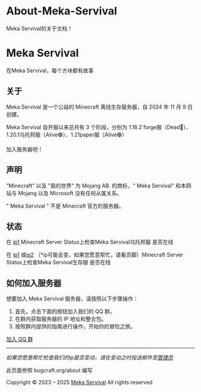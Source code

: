 # About-Meka-Servival
Meka Servival的关于文档！
# Meka Servival

在Meka Servival，每个方块都有故事

## 关于

Meka Servival 是一个公益的 Minecraft 离线生存服务器，自 2024 年 11 月 9 日创建。

Meka Servival 自开服以来总共有 3 个阶段，分别为 1.18.2 forge服（Dead🔴）、1.20.1乌托邦服（Alive🟢）、1.21paper服（Alive🟢）

加入服务器吧！

## 声明

"Minecraft" 以及 "我的世界" 为 Mojang AB. 的商标，" Meka Servival" 和本网站与 Mojang 以及 Microsoft 没有任何从属关系。

" Meka Servival " 不是 Minecraft 官方的服务器。

## 状态

在 [ip1](https://mcsrvstat.us/server/xcdeer.nas-cab.com:35535) Minecraft Server Status上检查Meka Servival乌托邦服 是否在线

在 [ip1](https://mcsrvstat.us/server/meka.xej.news:51727) 或[ip2](https://mcsrvstat.us/server/meka2.xej.news:54658) （*ip可能会变，如果您愿意帮忙，请看页脚）Minecraft Server Status上检查Meka Servival生存服 是否在线

## 如何加入服务器

想要加入 Meka Servival 服务器，请按照以下步骤操作：

1. 首先，点击下面的按钮加入我们的 QQ 群。
2. 在群内获取服务器的 IP 地址和整合包。
3. 按照群内提供的指南进行操作，开始你的冒险之旅。

[加入 QQ 群](https://qm.qq.com/q/6Y3ABVnJ5e)

---

*如果您愿意帮忙检查我们的ip是否变动，请在变动之时投送邮件至[管理员](mailto:admin@beichen.icu)*

此页面参照 bugcraft.org/about 编写

Copyright © 2023 – 2025 [Meka Servival](meka-servival.xej.news) All rights reserved

